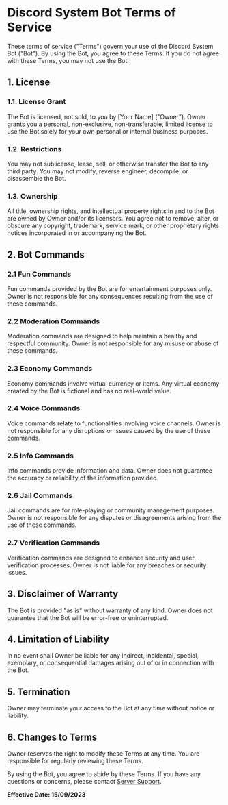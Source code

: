 # Discord System Bot Terms of Service

These terms of service ("Terms") govern your use of the Discord System Bot ("Bot"). By using the Bot, you agree to these Terms. If you do not agree with these Terms, you may not use the Bot.

## 1. License

### 1.1. License Grant
The Bot is licensed, not sold, to you by [Your Name] ("Owner"). Owner grants you a personal, non-exclusive, non-transferable, limited license to use the Bot solely for your own personal or internal business purposes.

### 1.2. Restrictions
You may not sublicense, lease, sell, or otherwise transfer the Bot to any third party. You may not modify, reverse engineer, decompile, or disassemble the Bot.

### 1.3. Ownership
All title, ownership rights, and intellectual property rights in and to the Bot are owned by Owner and/or its licensors. You agree not to remove, alter, or obscure any copyright, trademark, service mark, or other proprietary rights notices incorporated in or accompanying the Bot.

## 2. Bot Commands

### 2.1 Fun Commands
Fun commands provided by the Bot are for entertainment purposes only. Owner is not responsible for any consequences resulting from the use of these commands.

### 2.2 Moderation Commands
Moderation commands are designed to help maintain a healthy and respectful community. Owner is not responsible for any misuse or abuse of these commands.

### 2.3 Economy Commands
Economy commands involve virtual currency or items. Any virtual economy created by the Bot is fictional and has no real-world value.

### 2.4 Voice Commands
Voice commands relate to functionalities involving voice channels. Owner is not responsible for any disruptions or issues caused by the use of these commands.

### 2.5 Info Commands
Info commands provide information and data. Owner does not guarantee the accuracy or reliability of the information provided.

### 2.6 Jail Commands
Jail commands are for role-playing or community management purposes. Owner is not responsible for any disputes or disagreements arising from the use of these commands.

### 2.7 Verification Commands
Verification commands are designed to enhance security and user verification processes. Owner is not liable for any breaches or security issues.

## 3. Disclaimer of Warranty

The Bot is provided "as is" without warranty of any kind. Owner does not guarantee that the Bot will be error-free or uninterrupted.

## 4. Limitation of Liability

In no event shall Owner be liable for any indirect, incidental, special, exemplary, or consequential damages arising out of or in connection with the Bot.

## 5. Termination

Owner may terminate your access to the Bot at any time without notice or liability.

## 6. Changes to Terms

Owner reserves the right to modify these Terms at any time. You are responsible for regularly reviewing these Terms.

By using the Bot, you agree to abide by these Terms. If you have any questions or concerns, please contact [Server Support](https://discord.gg/5sWatSkSCY).

**Effective Date: 15/09/2023**
